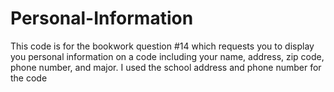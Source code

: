 # Personal-Information
This code is for the bookwork question #14 which requests you to display you personal information on a code including your name, address, zip code, phone number, and major. I used the school address and phone number for the code
